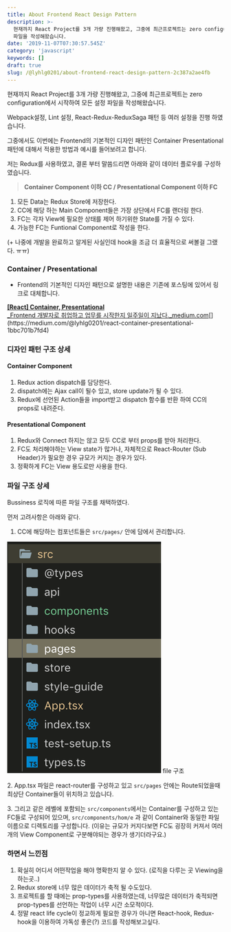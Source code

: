 ```yaml
---
title: About Frontend React Design Pattern
description: >-
  현재까지 React Project를 3개 가량 진행해왔고, 그중에 최근프로젝트는 zero configuration에서 시작하여 모든 설정
  파일을 작성해왔습니다.
date: '2019-11-07T07:30:57.545Z'
category: 'javascript'
keywords: []
draft: true
slug: /@lyhlg0201/about-frontend-react-design-pattern-2c387a2ae4fb
---
```


현재까지 React Project를 3개 가량 진행해왔고, 그중에 최근프로젝트는 zero configuration에서 시작하여 모든 설정 파일을 작성해왔습니다.

Webpack설정, Lint 설정, React-Redux-ReduxSaga 패턴 등 여러 설정을 진행 하였습니다.

그중에서도 이번에는 Frontend의 기본적인 디자인 패턴인 Container Presentational패턴에 대해서 적용한 방법과 예시를 들어보려고 합니다.

저는 Redux를 사용하였고, 결론 부터 말씀드리면 아래와 같이 데이터 플로우를 구성하였습니다.

> **Container Component 이하 CC / Presentational Component 이하 FC**

1.  모든 Data는 Redux Store에 저장한다.
2.  CC에 해당 하는 Main Component들은 가장 상단에서 FC를 랜더링 한다.
3.  FC는 각자 View에 필요한 상태를 제어 하기위한 State를 가질 수 있다.
4.  가능한 FC는 Funtional Component로 작성을 한다.

(+ 나중에 개발을 완료하고 알게된 사실인데 hook을 조금 더 효율적으로 써볼걸 그랬다. ㅠㅠ)

### Container / Presentational

- Frontend의 기본적인 디자인 패턴으로 설명한 내용은 기존에 포스팅에 있어서 링크로 대체합니다.

[**\[React\] Container, Presentational**  
\_Frontend 개발자로 취업하고 업무를 시작한지 일주일이 지났다.\_medium.com](https://medium.com/@lyhlg0201/react-container-presentational-1bbc701b7fd4 'https://medium.com/@lyhlg0201/react-container-presentational-1bbc701b7fd4')[](https://medium.com/@lyhlg0201/react-container-presentational-1bbc701b7fd4)

### 디자인 패턴 구조 상세

#### Container Component

1.  Redux action dispatch를 담당한다.
2.  dispatch에는 Ajax call이 될수 있고, store update가 될 수 있다.
3.  Redux에 선언된 Action들을 import받고 dispatch 함수를 반환 하여 CC의 props로 내려준다.

#### **Presentational Component**

1.  Redux와 Connect 하지는 않고 모두 CC로 부터 props를 받아 처리한다.
2.  FC도 처리해야하는 View state가 많거나, 자체적으로 React-Router (Sub Header)가 필요한 경우 규모가 커지는 경우가 있다.
3.  정확하게 FC는 View 용도로만 사용을 한다.

### 파일 구조 상세

Bussiness 로직에 따른 파일 구조를 채택하였다.

먼저 고려사항은 아래와 같다.

1.  CC에 해당하는 컴포넌트들은 `src/pages/` 안에 담에서 관리합니다.

![file 구조](img/1__f2m__rPhn0Jfegy5VaA34Sw.png)
file 구조

2\. App.tsx 파일은 react-router를 구성하고 있고 `src/pages` 안에는 Route되었을때 최상단 Container들이 위치하고 있습니다.

3\. 그리고 같은 레벨에 포함되는 `src/components`에서는 Container를 구성하고 있는 FC들로 구성되어 있으며, `src/components/hom/e` 과 같이 Container와 동일한 파일이름으로 디렉토리를 구성합니다. (이유는 규모가 커지다보면 FC도 굉장히 커져서 여러개의 View Component로 구분해야되는 경우가 생기더라구요.)

### 하면서 느낀점

1.  확실히 어디서 어떤작업을 해야 명확한지 알 수 있다. (로직을 다루는 곳 Viewing을 하는곳..)
2.  Redux store에 너무 많은 데이터가 축적 될 수도있다.
3.  프로젝트를 할 때에는 prop-types를 사용하였는데, 너무많은 데이터가 축적되면 prop-types를 선언하는 작업이 너무 시간 소모적이다.
4.  정말 react life cycle이 정교하게 필요한 경우가 아니면 React-hook, Redux-hook을 이용하여 가독성 좋은(?) 코드를 작성해보고싶다.
